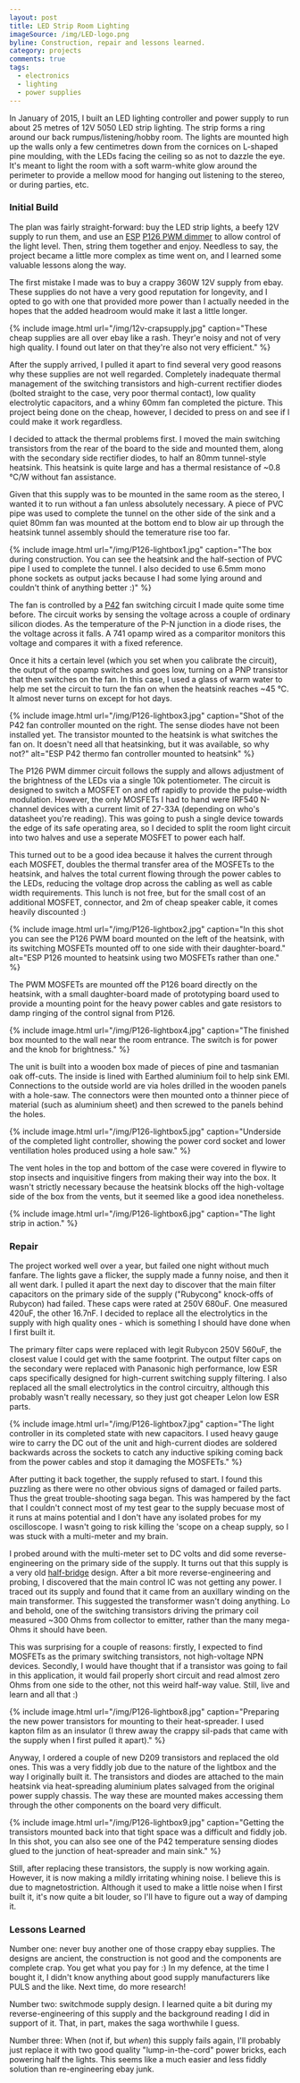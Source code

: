 ```yaml
---
layout: post
title: LED Strip Room Lighting
imageSource: /img/LED-logo.png
byline: Construction, repair and lessons learned.
category: projects
comments: true
tags:
  - electronics
  - lighting
  - power supplies
---
```


In January of 2015, I built an LED lighting controller and power supply to run about 25 metres of 12V 5050 LED strip lighting. The strip forms a ring around our back rumpus/listening/hobby room. The lights are mounted high up the walls only a few centimetres down from the cornices on L-shaped pine moulding, with the LEDs facing the ceiling so as not to dazzle the eye. It's meant to light the room with a soft warm-white glow around the perimeter to provide a mellow mood for hanging out listening to the stereo, or during parties, etc.

### Initial Build

The plan was fairly straight-forward: buy the LED strip lights, a beefy 12V supply to run them, and use an [ESP](http://sound.whsites.net/index2.html) [P126 PWM dimmer](http://sound.whsites.net/project126.htm) to allow control of the light level. Then, string them together and enjoy. Needless to say, the project became a little more complex as time went on, and I learned some valuable lessons along the way.

The first mistake I made was to buy a crappy 360W 12V supply from ebay. These supplies do not have a very good reputation for longevity, and I opted to go with one that provided more power than I actually needed in the hopes that the added headroom would make it last a little longer.

{% include image.html url="/img/12v-crapsupply.jpg" caption="These cheap supplies are all over ebay like a rash. Theyr'e noisy and not of very high quality. I found out later on that they're also not very efficient." %}

After the supply arrived, I pulled it apart to find several very good reasons why these supplies are not well regarded. Completely inadequate thermal management of the switching transistors and high-current rectifier diodes (bolted straight to the case, very poor thermal contact), low quality electrolytic capacitors, and a whiny 60mm fan completed the picture. This project being done on the cheap, however, I decided to press on and see if I could make it work regardless.

I decided to attack the thermal problems first. I moved the main switching transistors from the rear of the board to the side and mounted them, along with the secondary side rectifier diodes, to half an 80mm tunnel-style heatsink. This heatsink is quite large and has a thermal resistance of ~0.8 °C/W without fan assistance.

Given that this supply was to be mounted in the same room as the stereo, I wanted it to run without a fan unless absolutely necessary. A piece of PVC pipe was used to complete the tunnel on the other side of the sink and a quiet 80mm fan was mounted at the bottom end to blow air up through the heatsink tunnel assembly should the temerature rise too far.

{% include image.html url="/img/P126-lightbox1.jpg" caption="The box during construction. You can see the heatsink and the half-section of PVC pipe I used to complete the tunnel. I also decided to use 6.5mm mono phone sockets as output jacks because I had some lying around and couldn't think of anything better :)" %}

The fan is controlled by a [P42](http://sound.whsites.net/project42.htm) fan switching circuit I made quite some time before. The circuit works by sensing the voltage across a couple of ordinary silicon diodes. As the temperature of the P-N junction in a diode rises, the the voltage across it falls. A 741 opamp wired as a comparitor monitors this voltage and compares it with a fixed reference.

Once it hits a certain level (which you set when you calibrate the circuit), the output of the opamp switches and goes low, turning on a PNP transistor that then switches on the fan. In this case, I used a glass of warm water to help me set the circuit to turn the fan on when the heatsink reaches ~45 °C. It almost never turns on except for hot days.

{% include image.html url="/img/P126-lightbox3.jpg" caption="Shot of the P42 fan controller mounted on the right. The sense diodes have not been installed yet. The transistor mounted to the heatsink is what switches the fan on. It doesn't need all that heatsinking, but it was available, so why not?" alt="ESP P42 thermo fan controller mounted to heatsink" %}

The P126 PWM dimmer circuit follows the supply and allows adjustment of the brightness of the LEDs via a single 10k potentiometer. The circuit is designed to switch a MOSFET on and off rapidly to provide the pulse-width modulation. However, the only MOSFETs I had to hand were IRF540 N-channel devices with a current limit of 27-33A (depending on who's datasheet you're reading). This was going to push a single device towards the edge of its safe operating area, so I decided to split the room light circuit into two halves and use a seperate MOSFET to power each half.

This turned out to be a good idea because it halves the current through each MOSFET, doubles the thermal transfer area of the MOSFETs to the heatsink, and halves the total current flowing through the power cables to the LEDs, reducing the voltage drop across the cabling as well as cable width requirements. This lunch is not free, but for the small cost of an additional MOSFET, connector, and 2m of cheap speaker cable, it comes heavily discounted :)

{% include image.html url="/img/P126-lightbox2.jpg" caption="In this shot you can see the P126 PWM board mounted on the left of the heatsink, with its switching MOSFETs mounted off to one side with their daughter-board." alt="ESP P126 mounted to heatsink using two MOSFETs rather than one." %}

The PWM MOSFETs are mounted off the P126 board directly on the heatsink, with a small daughter-board made of prototyping board used to provide a mounting point for the heavy power cables and gate resistors to damp ringing of the control signal from P126.

{% include image.html url="/img/P126-lightbox4.jpg" caption="The finished box mounted to the wall near the room entrance. The switch is for power and the knob for brightness." %}

The unit is built into a wooden box made of pieces of pine and tasmanian oak off-cuts. The inside is lined with Earthed aluminium foil to help sink EMI. Connections to the outside world are via holes drilled in the wooden panels with a hole-saw. The connectors were then mounted onto a thinner piece of material (such as aluminium sheet) and then screwed to the panels behind the holes.

{% include image.html url="/img/P126-lightbox5.jpg" caption="Underside of the completed light controller, showing the power cord socket and lower ventillation holes produced using a hole saw." %}

The vent holes in the top and bottom of the case were covered in flywire to stop insects and inquisitive fingers from making their way into the box. It wasn't strictly necessary because the heatsink blocks off the high-voltage side of the box from the vents, but it seemed like a good idea nonetheless.

{% include image.html url="/img/P126-lightbox6.jpg" caption="The light strip in action." %}

### Repair

The project worked well over a year, but failed one night without much fanfare. The lights gave a flicker, the supply made a funny noise, and then it all went dark. I pulled it apart the next day to discover that the main filter capacitors on the primary side of the supply ("Rubycong" knock-offs of Rubycon) had failed. These caps were rated at 250V 680uF. One measured 420uF, the other 16.7nF. I decided to replace all the electrolytics in the supply with high quality ones - which is something I should have done when I first built it.

The primary filter caps were replaced with legit Rubycon 250V 560uF, the closest value I could get with the same footprint. The output filter caps on the secondary were replaced with Panasonic high performance, low ESR caps specifically designed for high-current switching supply filtering. I also replaced all the small electrolytics in the control circuitry, although this probably wasn't really necessary, so they just got cheaper Lelon low ESR parts.

{% include image.html url="/img/P126-lightbox7.jpg" caption="The light controller in its completed state with new capacitors. I used heavy gauge wire to carry the DC out of the unit and high-current diodes are soldered backwards across the sockets to catch any inductive spiking coming back from the power cables and stop it damaging the MOSFETs." %}

After putting it back together, the supply refused to start. I found this puzzling as there were no other obvious signs of damaged or failed parts. Thus the great trouble-shooting saga began. This was hampered by the fact that I couldn't connect most of my test gear to the supply becuase most of it runs at mains potential and I don't have any isolated probes for my oscilloscope. I wasn't going to risk killing the 'scope on a cheap supply, so I was stuck with a multi-meter and my brain.

I probed around with the multi-meter set to DC volts and did some reverse-engineering on the primary side of the supply. It turns out that this supply is a very old [half-bridge](http://sound.whsites.net/articles/smps-primer.html#s54) design. After a bit more reverse-engineering and probing, I discovered that the main control IC was not getting any power. I traced out its supply and found that it came from an auxillary winding on the main transformer. This suggested the transformer wasn't doing anything. Lo and behold, one of the switching transistors driving the primary coil measured ~300 Ohms from collector to emitter, rather than the many mega-Ohms it should have been.

This was surprising for a couple of reasons: firstly, I expected to find MOSFETs as the primary switching transistors, not high-voltage NPN devices. Secondly, I would have thought that if a transistor was going to fail in this application, it would fail properly short circuit and read almost zero Ohms from one side to the other, not this weird half-way value. Still, live and learn and all that :)

{% include image.html url="/img/P126-lightbox8.jpg" caption="Preparing the new power transistors for mounting to their heat-spreader. I used kapton film as an insulator (I threw away the crappy sil-pads that came with the supply when I first pulled it apart)." %}

Anyway, I ordered a couple of new D209 transistors and replaced the old ones. This was a very fiddly job due to the nature of the lightbox and the way I originally built it. The transistors and diodes are attached to the main heatsink via heat-spreading aluminium plates salvaged from the original power supply chassis. The way these are mounted makes accessing them through the other components on the board very difficult.

{% include image.html url="/img/P126-lightbox9.jpg" caption="Getting the transistors mounted back into that tight space was a difficult and fiddly job. In this shot, you can also see one of the P42 temperature sensing diodes glued to the junction of heat-spreader and main sink." %}

Still, after replacing these transistors, the supply is now working again. However, it is now making a mildly irritating whining noise. I believe this is due to magnetostriction. Although it used to make a little noise when I first built it, it's now quite a bit louder, so I'll have to figure out a way of damping it.

### Lessons Learned
Number one: never buy another one of those crappy ebay supplies. The designs are ancient, the construction is not good and the components are complete crap. You get what you pay for :) In my defence, at the time I bought it, I didn't know anything about good supply manufacturers like PULS and the like. Next time, do more research!

Number two: switchmode supply design. I learned quite a bit during my reverse-engineering of this supply and the background reading I did in support of it. That, in part, makes the saga worthwhile I guess.

Number three: When (not if, but _when_) this supply fails again, I'll probably just replace it with two good quality "lump-in-the-cord" power bricks, each powering half the lights. This seems like a much easier and less fiddly solution than re-engineering ebay junk.
